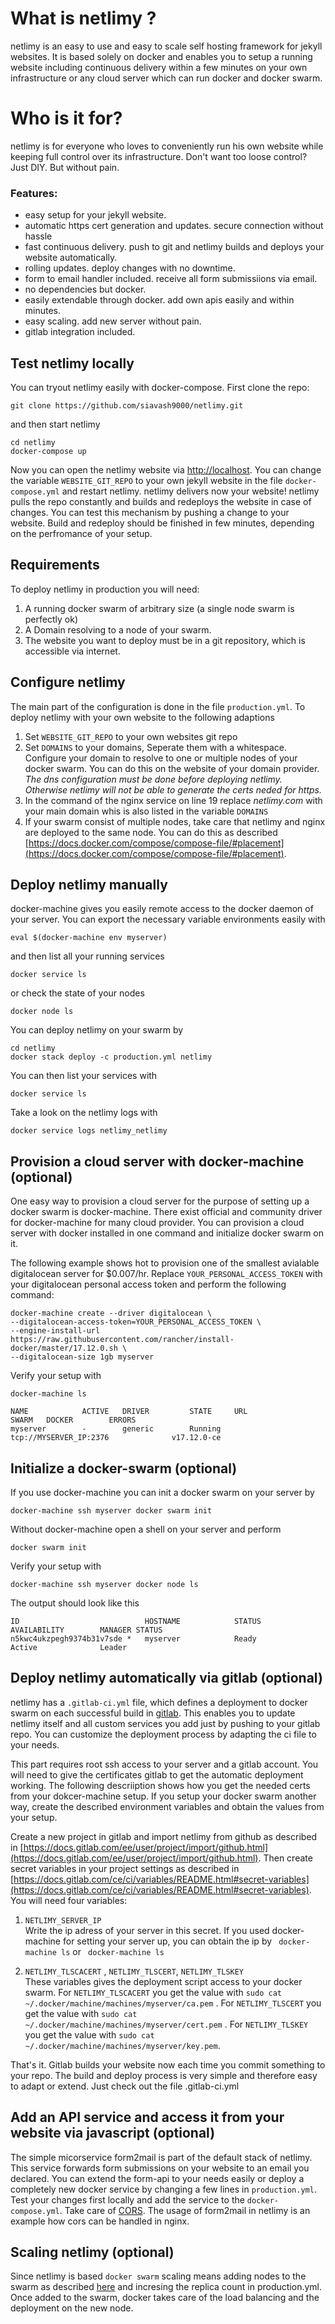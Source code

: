 # What is netlimy ?
netlimy is an easy to use and easy to scale self hosting framework for jekyll websites. It is based solely on docker and enables you to setup a running website including continuous delivery within a few minutes on your own infrastructure or any cloud server which can run docker and docker swarm. 
# Who is it for? 
netlimy is for everyone who loves to conveniently run his own website while keeping full control over its infrastructure.
Don't want too loose control? Just DIY. But without pain.

### Features:
* easy setup for your jekyll website.
* automatic https cert generation and updates. secure connection without hassle
* fast continuous delivery. push to git and netlimy builds and deploys your website automatically.
* rolling updates. deploy changes with no downtime.
* form to email handler included. receive all form submissiions via email.
* no dependencies but docker.
* easily extendable through docker. add own apis easily and within minutes. 
* easy scaling. add new server without pain.
* gitlab integration included.

## Test netlimy locally

You can tryout netlimy easily with docker-compose. First clone the repo:
```
git clone https://github.com/siavash9000/netlimy.git
``` 
and then start netlimy
```
cd netlimy
docker-compose up
```  
Now you can open the netlimy website via [http://localhost](http://localhost). You can change the variable `WEBSITE_GIT_REPO` to your own jekyll website in the file `docker-compose.yml` and restart netlimy. netlimy delivers now your website! netlimy pulls the repo constantly and builds and redeploys the website in case of changes. You can test this mechanism by pushing a change to your website. Build and redeploy should be finished in few minutes, depending on the perfromance of your setup. 

## Requirements
To deploy netlimy in production you will need:
1. A running docker swarm of arbitrary size (a single node swarm is perfectly ok)
2. A Domain resolving to a node of your swarm.
3. The website you want to deploy must be in a git repository, which is accessible via internet.

## Configure netlimy

The main part of the configuration is done in the file ```production.yml```. To deploy netlimy with your own website
to the following adaptions

1. Set `WEBSITE_GIT_REPO` to your own websites git repo
2. Set `DOMAINS` to your domains, Seperate them with a whitespace. Configure your domain to resolve to one or multiple
nodes of your docker swarm. You can do this on the website of your domain provider. *The dns configuration must be done before deploying netlimy. Otherwise netlimy will not be able to generate the certs neded for https.*
3. In the command of the nginx service on line 19 replace *netlimy.com* with your main domain whis is also listed in the variable `DOMAINS`
4. If your swarm consist of multiple nodes, take care that netlimy and nginx are deployed to the same node. You can do this
as described [https://docs.docker.com/compose/compose-file/#placement](https://docs.docker.com/compose/compose-file/#placement).

## Deploy netlimy manually

docker-machine gives you easily remote access to the docker daemon of your server. You can export the necessary variable environments easily with 
```
eval $(docker-machine env myserver)
```
and then list all your running services
```
docker service ls
```
or check the state of your nodes
```
docker node ls
```
You can deploy netlimy on your swarm by
```
cd netlimy
docker stack deploy -c production.yml netlimy
```
You can then list your services with
```
docker service ls
```
Take a look on the netlimy logs with
```
docker service logs netlimy_netlimy
```

## Provision a cloud server with docker-machine (optional)
One easy way to provision a cloud server for the purpose of setting up a docker swarm
is docker-machine. There exist official and community driver for docker-machine for many 
cloud provider. You can provision a cloud server with docker installed in one command and 
initialize docker swarm on it.

The following example shows hot to provision one of the smallest avialable digitalocean server 
for $0.007/hr. Replace `YOUR_PERSONAL_ACCESS_TOKEN` with your digitalocean personal access 
token and perform the following command:  

```
docker-machine create --driver digitalocean \  
--digitalocean-access-token=YOUR_PERSONAL_ACCESS_TOKEN \  
--engine-install-url https://raw.githubusercontent.com/rancher/install-docker/master/17.12.0.sh \  
--digitalocean-size 1gb myserver  
```

Verify your setup with 
```
docker-machine ls 

NAME            ACTIVE   DRIVER         STATE     URL                         SWARM   DOCKER        ERRORS
myserver        -        generic        Running   tcp://MYSERVER_IP:2376              v17.12.0-ce   
```


## Initialize a docker-swarm (optional)
If you use docker-machine you can init a docker swarm on your server by 
```
docker-machine ssh myserver docker swarm init
```
Without docker-machine open a shell on your server and perform
```
docker swarm init
```
Verify your setup with
```
docker-machine ssh myserver docker node ls
```
The output should look like this
```
ID                            HOSTNAME            STATUS              AVAILABILITY        MANAGER STATUS
n5kwc4ukzpegh9374b31v7sde *   myserver            Ready               Active              Leader
```

## Deploy netlimy automatically via gitlab (optional)

netlimy has a `.gitlab-ci.yml` file, which defines a deployment to docker swarm on each successful build in [gitlab](https://www.gitlab.com). This enables you to update netlimy itself and all custom services you add just by pushing to your gitlab repo. You can customize the deployment process by adapting the ci file to your needs.   

This part requires root ssh access to your server and a gitlab account. You will need to give the certificates gitlab to get the automatic deployment working. The following descriiption shows how you get the needed certs from your dokcer-machine setup. If you setup your docker swarm another way, create the described environment variables and obtain the values from your setup.  

Create a new project in gitlab and import netlimy from github as described in [https://docs.gitlab.com/ee/user/project/import/github.html](https://docs.gitlab.com/ee/user/project/import/github.html).
Then create secret variables in your project settings as described in 
[https://docs.gitlab.com/ce/ci/variables/README.html#secret-variables](https://docs.gitlab.com/ce/ci/variables/README.html#secret-variables). You will need four variables:  
1. `NETLIMY_SERVER_IP`    
Write the ip adress of your server in this secret. If you used docker-machine for setting your server up,
you can obtain the ip by ``` docker-machine ls``` or ``` docker-machine ls```

2. `NETLIMY_TLSCACERT` , `NETLIMY_TLSCERT`, `NETLIMY_TLSKEY`  
These variables gives the deployment script access to your docker swarm.
For `NETLIMY_TLSCACERT` you get the value with `sudo cat ~/.docker/machine/machines/myserver/ca.pem` .
For `NETLIMY_TLSCERT` you get the value with `sudo cat ~/.docker/machine/machines/myserver/cert.pem` .
For `NETLIMY_TLSKEY` you get the value with `sudo cat ~/.docker/machine/machines/myserver/key.pem`.

That's it. Gitlab builds your website now each time you commit something to your repo. The build and deploy process is very 
simple and therefore easy to adapt or extend. Just check out the file .gitlab-ci.yml

## Add an API service and access it from your website via javascript (optional)
The simple micorservice form2mail is part of the default stack of netlimy. This service forwards form submissions on your website to an email you
declared. You can extend the form-api to your needs easily or deploy a completely new docker service by changing a few lines in `production.yml`.
Test your changes first locally and add the service to the `docker-compose.yml`. Take care of [CORS](https://en.wikipedia.org/wiki/Cross-origin_resource_sharing).
The usage of form2mail in netlimy is an example how cors can be handled in nginx.

## Scaling netlimy (optional)
Since netlimy is based `docker swarm` scaling means adding nodes to the swarm as described [here](https://docs.docker.com/engine/swarm/swarm-tutorial/add-nodes/) and incresing the replica count in production.yml.
Once added to the swarm, docker takes care of the load balancing and the deployment on the new node.
